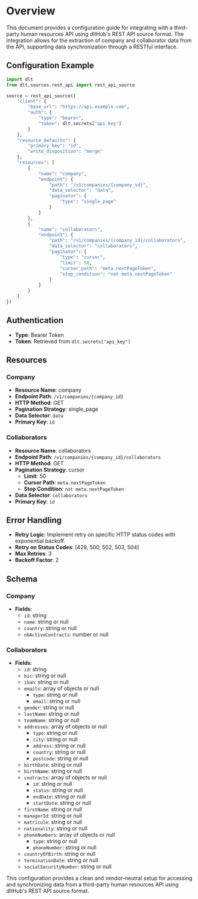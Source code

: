 # Overview

This document provides a configuration guide for integrating with a third-party human resources API using dltHub's REST API source format. The integration allows for the extraction of company and collaborator data from the API, supporting data synchronization through a RESTful interface.

## Configuration Example

```python
import dlt
from dlt.sources.rest_api import rest_api_source

source = rest_api_source({
    "client": {
        "base_url": "https://api.example.com",
        "auth": {
            "type": "bearer",
            "token": dlt.secrets["api_key"]
        }
    },
    "resource_defaults": {
        "primary_key": "id",
        "write_disposition": "merge"
    },
    "resources": [
        {
            "name": "company",
            "endpoint": {
                "path": "/v1/companies/{company_id}",
                "data_selector": "data",
                "paginator": {
                    "type": "single_page"
                }
            }
        },
        {
            "name": "collaborators",
            "endpoint": {
                "path": "/v1/companies/{company_id}/collaborators",
                "data_selector": "collaborators",
                "paginator": {
                    "type": "cursor",
                    "limit": 50,
                    "cursor_path": "meta.nextPageToken",
                    "stop_condition": "not meta.nextPageToken"
                }
            }
        }
    ]
})
```

## Authentication

- **Type**: Bearer Token
- **Token**: Retrieved from `dlt.secrets["api_key"]`

## Resources

### Company

- **Resource Name**: company
- **Endpoint Path**: `/v1/companies/{company_id}`
- **HTTP Method**: GET
- **Pagination Strategy**: single_page
- **Data Selector**: `data`
- **Primary Key**: `id`

### Collaborators

- **Resource Name**: collaborators
- **Endpoint Path**: `/v1/companies/{company_id}/collaborators`
- **HTTP Method**: GET
- **Pagination Strategy**: cursor
  - **Limit**: 50
  - **Cursor Path**: `meta.nextPageToken`
  - **Stop Condition**: `not meta.nextPageToken`
- **Data Selector**: `collaborators`
- **Primary Key**: `id`

## Error Handling

- **Retry Logic**: Implement retry on specific HTTP status codes with exponential backoff.
- **Retry on Status Codes**: [429, 500, 502, 503, 504]
- **Max Retries**: 3
- **Backoff Factor**: 2

## Schema

### Company

- **Fields**:
  - `id`: string
  - `name`: string or null
  - `country`: string or null
  - `nbActiveContracts`: number or null

### Collaborators

- **Fields**:
  - `id`: string
  - `bic`: string or null
  - `iban`: string or null
  - `emails`: array of objects or null
    - `type`: string or null
    - `email`: string or null
  - `gender`: string or null
  - `lastName`: string or null
  - `teamName`: string or null
  - `addresses`: array of objects or null
    - `type`: string or null
    - `city`: string or null
    - `address`: string or null
    - `country`: string or null
    - `postcode`: string or null
  - `birthDate`: string or null
  - `birthName`: string or null
  - `contracts`: array of objects or null
    - `id`: string or null
    - `status`: string or null
    - `endDate`: string or null
    - `startDate`: string or null
  - `firstName`: string or null
  - `managerId`: string or null
  - `matricule`: string or null
  - `nationality`: string or null
  - `phoneNumbers`: array of objects or null
    - `type`: string or null
    - `phoneNumber`: string or null
  - `countryOfBirth`: string or null
  - `terminationDate`: string or null
  - `socialSecurityNumber`: string or null

This configuration provides a clean and vendor-neutral setup for accessing and synchronizing data from a third-party human resources API using dltHub's REST API source format.